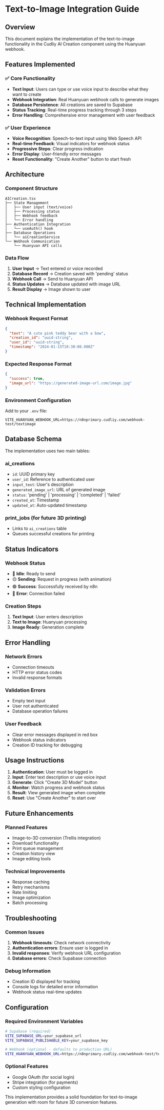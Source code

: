 # Text-to-Image Integration Guide

## Overview

This document explains the implementation of the text-to-image functionality in the Cudliy AI Creation component using the Huanyuan webhook.

## Features Implemented

### ✅ Core Functionality
- **Text Input**: Users can type or use voice input to describe what they want to create
- **Webhook Integration**: Real Huanyuan webhook calls to generate images
- **Database Persistence**: All creations are saved to Supabase
- **Status Tracking**: Real-time progress tracking through 3 steps
- **Error Handling**: Comprehensive error management with user feedback

### ✅ User Experience
- **Voice Recognition**: Speech-to-text input using Web Speech API
- **Real-time Feedback**: Visual indicators for webhook status
- **Progressive Steps**: Clear progress indication
- **Error Display**: User-friendly error messages
- **Reset Functionality**: "Create Another" button to start fresh

## Architecture

### Component Structure
```
AICreation.tsx
├── State Management
│   ├── User input (text/voice)
│   ├── Processing status
│   ├── Webhook feedback
│   └── Error handling
├── Authentication Integration
│   └── useAuth() hook
├── Database Operations
│   └── aiCreationService
└── Webhook Communication
    └── Huanyuan API calls
```

### Data Flow
1. **User Input** → Text entered or voice recorded
2. **Database Record** → Creation saved with 'pending' status
3. **Webhook Call** → Send to Huanyuan API
4. **Status Updates** → Database updated with image URL
5. **Result Display** → Image shown to user

## Technical Implementation

### Webhook Request Format
```json
{
  "text": "A cute pink teddy bear with a bow",
  "creation_id": "uuid-string",
  "user_id": "uuid-string", 
  "timestamp": "2024-01-15T10:30:00.000Z"
}
```

### Expected Response Format
```json
{
  "success": true,
  "image_url": "https://generated-image-url.com/image.jpg"
}
```

### Environment Configuration
Add to your `.env` file:
```
VITE_HUANYUAN_WEBHOOK_URL=https://n8nprimary.cudliy.com/webhook-test/textimage
```

## Database Schema

The implementation uses two main tables:

### ai_creations
- `id`: UUID primary key
- `user_id`: Reference to authenticated user
- `input_text`: User's description
- `generated_image_url`: URL of generated image
- `status`: 'pending' | 'processing' | 'completed' | 'failed'
- `created_at`: Timestamp
- `updated_at`: Auto-updated timestamp

### print_jobs (for future 3D printing)
- Links to `ai_creations` table
- Queues successful creations for printing

## Status Indicators

### Webhook Status
- 🔵 **Idle**: Ready to send
- 🟡 **Sending**: Request in progress (with animation)
- 🟢 **Success**: Successfully received by n8n
- 🔴 **Error**: Connection failed

### Creation Steps
1. **Text Input**: User enters description
2. **Text to Image**: Huanyuan processing
3. **Image Ready**: Generation complete

## Error Handling

### Network Errors
- Connection timeouts
- HTTP error status codes
- Invalid response formats

### Validation Errors
- Empty text input
- User not authenticated
- Database operation failures

### User Feedback
- Clear error messages displayed in red box
- Webhook status indicators
- Creation ID tracking for debugging

## Usage Instructions

1. **Authentication**: User must be logged in
2. **Input**: Enter text description or use voice input
3. **Generate**: Click "Create 3D Model" button
4. **Monitor**: Watch progress and webhook status
5. **Result**: View generated image when complete
6. **Reset**: Use "Create Another" to start over

## Future Enhancements

### Planned Features
- Image-to-3D conversion (Trellis integration)
- Download functionality
- Print queue management
- Creation history view
- Image editing tools

### Technical Improvements
- Response caching
- Retry mechanisms
- Rate limiting
- Image optimization
- Batch processing

## Troubleshooting

### Common Issues
1. **Webhook timeouts**: Check network connectivity
2. **Authentication errors**: Ensure user is logged in
3. **Invalid responses**: Verify webhook URL configuration
4. **Database errors**: Check Supabase connection

### Debug Information
- Creation ID displayed for tracking
- Console logs for detailed error information
- Webhook status real-time updates

## Configuration

### Required Environment Variables
```bash
# Supabase (required)
VITE_SUPABASE_URL=your_supabase_url
VITE_SUPABASE_PUBLISHABLE_KEY=your_supabase_key

# Webhook (optional - defaults to production URL)
VITE_HUANYUAN_WEBHOOK_URL=https://n8nprimary.cudliy.com/webhook-test/textimage
```

### Optional Features
- Google OAuth (for social login)
- Stripe integration (for payments)
- Custom styling configuration

This implementation provides a solid foundation for text-to-image generation with room for future 3D conversion features.